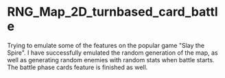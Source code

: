 # RNG_Map_2D_turnbased_card_battle
Trying to emulate some of the features on the popular game "Slay the Spire". I have successfully emulated the random generation of the map, as well as generating random enemies with random stats when battle starts. The battle phase cards feature is finished as well.
